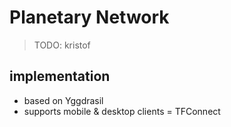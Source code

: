 # Planetary Network

> TODO: kristof

## implementation

- based on Yggdrasil
- supports mobile & desktop clients = TFConnect
